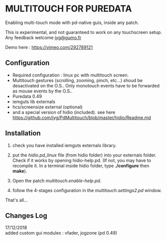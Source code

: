 # MULTITOUCH FOR PUREDATA

Enabling multi-touch mode with pd-native guis, inside any patch.

This is experimental, and not guaranteed to work on any  touchscreen setup.
Any feedback welcome jyg@gumo.fr

 Demo here : https://vimeo.com/292789121

## Configuration

- Required configuration : linux pc with multitouch screen.
- Multitouch gestures (scrolling, zooming, pinch, etc...) shoud be desactivated on the O.S.. Only monotouch events have to be forwarded as mouse events by the O.S..
- Puredata 0.49
- iemguts lib externals
- hcs/screensize external (optional)
- and a special version of hidio (included). see here https://github.com/jyg/PdMultitouch/blob/master/hidio/Readme.md

## Installation
1) check you have installed iemguts externals library.

2) put the *hidio.pd_linux* file (from hidio folder) into your externals folder. Check if it works by opening hidio-help.pd. (If not, you may have to recompile it. In a terminal inside hidio folder, type  **./configure** then **make**).

3) Open the patch *multitouch.enable-help.pd*.

4) follow the 4-stages configuration in the *multitouch.settings2.pd* window.

That's all...

## Changes Log
17/12/2018	
	added custom gui modules : vfader, jogzone (pd 0.49)
